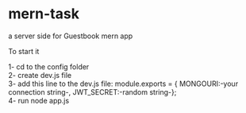 # mern-task
a server side for Guestbook mern app

To start it

1- cd to the config folder<br/>
2- create dev.js file<br/>
3- add this line to the dev.js file: module.exports = {  MONGOURI:-your connection string-, JWT_SECRET:-random string-};<br/>
4- run node app.js
